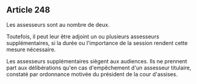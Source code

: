 Article 248
----
Les assesseurs sont au nombre de deux.

Toutefois, il peut leur être adjoint un ou plusieurs assesseurs supplémentaires,
si la durée ou l'importance de la session rendent cette mesure nécessaire.

Les assesseurs supplémentaires siègent aux audiences. Ils ne prennent part aux
délibérations qu'en cas d'empêchement d'un assesseur titulaire, constaté par
ordonnance motivée du président de la cour d'assises.
